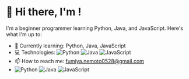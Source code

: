 # 👋 Hi there, I'm <YourName>!
I'm a beginner programmer learning Python, Java, and JavaScript. Here's what I'm up to:

- 🌱 Currently learning: Python, Java, JavaScript
- 💻 Technologies: ![Python](https://img.shields.io/badge/-Python-3776AB?style=flat&logo=python&logoColor=white) ![Java](https://img.shields.io/badge/-Java-007396?style=flat&logo=java&logoColor=white) ![JavaScript](https://img.shields.io/badge/-JavaScript-F7DF1E?style=flat&logo=javascript&logoColor=black)
- 📫 How to reach me: fumiya.nemoto0528@gmail.com
- ![Python](https://img.shields.io/badge/-Python-3776AB?style=flat&logo=python&logoColor=white)
![Java](https://img.shields.io/badge/-Java-007396?style=flat&logo=java&logoColor=white)
![JavaScript](https://img.shields.io/badge/-JavaScript-F7DF1E?style=flat&logo=javascript&logoColor=black)
